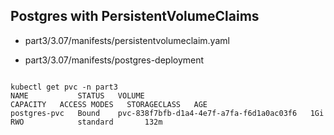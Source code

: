 
## Postgres with PersistentVolumeClaims


- part3/3.07/manifests/persistentvolumeclaim.yaml

- part3/3.07/manifests/postgres-deployment



```

kubectl get pvc -n part3
NAME           STATUS   VOLUME                                     CAPACITY   ACCESS MODES   STORAGECLASS   AGE
postgres-pvc   Bound    pvc-838f7bfb-d1a4-4e7f-a7fa-f6d1a0ac03f6   1Gi        RWO            standard       132m

```

